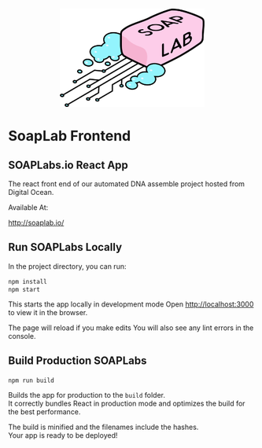 <p align="center">
  <img src="https://github.com/Imperial-iGEM/igem_frontend/blob/master/public/ourlogo.png" height="200"/>
</p>

# SoapLab Frontend

## SOAPLabs.io React App

The react front end of our automated DNA assemble project hosted from Digital Ocean.

Available At:

http://soaplab.io/

## Run SOAPLabs Locally

In the project directory, you can run:
```
npm install
npm start
```

This starts the app locally in development mode
Open [http://localhost:3000](http://localhost:3000) to view it in the browser.

The page will reload if you make edits
You will also see any lint errors in the console.

## Build Production SOAPLabs

`npm run build`

Builds the app for production to the `build` folder.<br />
It correctly bundles React in production mode and optimizes the build for the best performance.

The build is minified and the filenames include the hashes.<br />
Your app is ready to be deployed!
